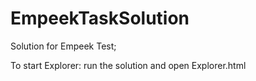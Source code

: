 # EmpeekTaskSolution
Solution for Empeek Test;

To start Explorer: run the solution and open Explorer.html
